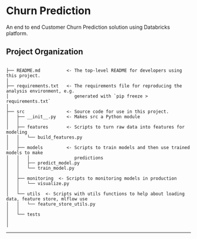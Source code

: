 Churn Prediction
==============================

An end to end Customer Churn Prediction solution using Databricks platform.


Project Organization
------------

```

├── README.md          <- The top-level README for developers using this project.
│
├── requirements.txt   <- The requirements file for reproducing the analysis environment, e.g.
│                         generated with `pip freeze > requirements.txt`
│
├── src                <- Source code for use in this project.
│   ├── __init__.py    <- Makes src a Python module
│   │
│   ├── features       <- Scripts to turn raw data into features for modeling
│   │   └── build_features.py
│   │
│   ├── models         <- Scripts to train models and then use trained models to make
│   │   │                 predictions
│   │   ├── predict_model.py
│   │   └── train_model.py
│   │
│   ├── monitoring  <- Scripts to monitoring models in production
│   │   └── visualize.py
│   │
│   └── utils  <- Scripts with utils functions to help about loading data, feature store, mlflow use
│   │   └── feature_store_utils.py
│   │
│   └── tests
│
│   
```


--------


